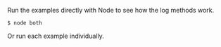 Run the examples directly with Node to see how the log methods work.

```
$ node both
```

Or run each example individually.
